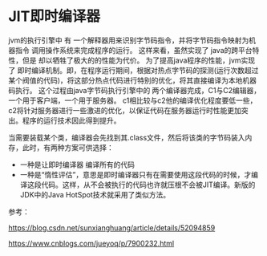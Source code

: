 # JIT即时编译器

jvm的执行引擎中 有 一个解释器用来识别字节码指令，并将字节码指令映射为机器指令 调用操作系统来完成程序的运行。 这样来看，虽然实现了 java的跨平台特性，但是 却以牺牲了极大的的性能为代价。 为了提高java程序的性能，jvm实现了 即时编译机制。即，在程序运行期间，根据对热点字节码的探测(运行次数超过某个阀值的代码)，将这部分热点代码进行特别的优化，将其直接编译为本地机器码执行。 这个过程由java字节码执行引擎中的 两个编译器完成，C1与C2编辑器，一个用于客户端，一个用于服务器。 c1相比较与c2他的编译优化程度要低一些，c2将针对服务器进行一些激进的优化，以保证代码在服务器运行时性能更加突出。程序的运行技术因此得到提升。

当需要装载某个类，编译器会先找到其.class文件，然后将该类的字节码装入内存，此时，有两种方案可供选择：

- 一种是让即时编译器 编译所有的代码
- 一种是“惰性评估”，意思是即时编译器只有在需要使用这段代码的时候，才编译这段代码。这样，从不会被执行的代码也许就压根不会被JIT编译。新版的JDK中的Java HotSpot技术就采用了类似方法。



参考：

https://blog.csdn.net/sunxianghuang/article/details/52094859

https://www.cnblogs.com/jueyoq/p/7900232.html